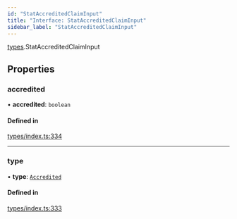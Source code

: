 ```yaml
---
id: "StatAccreditedClaimInput"
title: "Interface: StatAccreditedClaimInput"
sidebar_label: "StatAccreditedClaimInput"
---
```


[types](../../../modules/Types/Types.md).StatAccreditedClaimInput

## Properties

### accredited

• **accredited**: `boolean`

#### Defined in

[types/index.ts:334](https://github.com/PolymeshAssociation/polymesh-sdk/blob/95e180d28/src/types/index.ts#L334)

___

### type

• **type**: [`Accredited`](../../../enums/Types/ClaimType/ClaimType.md#accredited)

#### Defined in

[types/index.ts:333](https://github.com/PolymeshAssociation/polymesh-sdk/blob/95e180d28/src/types/index.ts#L333)
